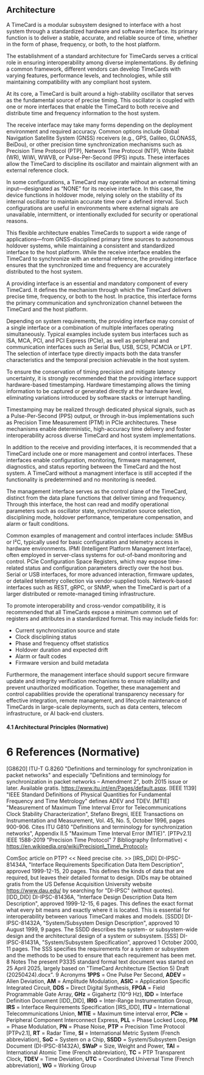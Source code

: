 ## Architecture

A TimeCard is a modular subsystem designed to interface with a host system through a standardized hardware and software interface. Its primary function is to deliver a stable, accurate, and reliable source of time, whether in the form of phase, frequency, or both, to the host platform.

The establishment of a standard architecture for TimeCards serves a critical role in ensuring interoperability among diverse implementations. By defining a common framework, different vendors can develop TimeCards with varying features, performance levels, and technologies, while still maintaining compatibility with any compliant host system.

At its core, a TimeCard is built around a high-stability oscillator that serves as the fundamental source of precise timing. This oscillator is coupled with one or more interfaces that enable the TimeCard to both receive and distribute time and frequency information to the host system.

The receive interface may take many forms depending on the deployment environment and required accuracy. Common options include Global Navigation Satellite System (GNSS) receivers (e.g., GPS, Galileo, GLONASS, BeiDou), or other precision time synchronization mechanisms such as Precision Time Protocol (PTP), Network Time Protocol (NTP), White Rabbit (WR), WiWi, WWVB, or Pulse-Per-Second (PPS) inputs. These interfaces allow the TimeCard to discipline its oscillator and maintain alignment with an external reference clock.

In some configurations, a TimeCard may operate without an external timing input—designated as “NONE” for its receive interface. In this case, the device functions in holdover mode, relying solely on the stability of its internal oscillator to maintain accurate time over a defined interval. Such configurations are useful in environments where external signals are unavailable, intermittent, or intentionally excluded for security or operational reasons.

This flexible architecture enables TimeCards to support a wide range of applications—from GNSS-disciplined primary time sources to autonomous holdover systems, while maintaining a consistent and standardized interface to the host platform. While the receive interface enables the TimeCard to synchronize with an external reference, the providing interface ensures that the synchronized time and frequency are accurately distributed to the host system.

A providing interface is an essential and mandatory component of every TimeCard. It defines the mechanism through which the TimeCard delivers precise time, frequency, or both to the host. In practice, this interface forms the primary communication and synchronization channel between the TimeCard and the host platform.

Depending on system requirements, the providing interface may consist of a single interface or a combination of multiple interfaces operating simultaneously. Typical examples include system bus interfaces such as ISA, MCA, PCI, and PCI Express (PCIe), as well as peripheral and communication interfaces such as Serial Bus, USB, SCSI, PCMCIA or LPT. The selection of interface type directly impacts both the data transfer characteristics and the temporal precision achievable in the host system.

To ensure the conservation of timing precision and mitigate latency uncertainty, it is strongly recommended that the providing interface support hardware-based timestamping. Hardware timestamping allows the timing information to be captured or generated directly at the hardware level, eliminating variations introduced by software stacks or interrupt handling.

Timestamping may be realized through dedicated physical signals, such as a Pulse-Per-Second (PPS) output, or through in-bus implementations such as Precision Time Measurement (PTM) in PCIe architectures. These mechanisms enable deterministic, high-accuracy time delivery and foster interoperability across diverse TimeCard and host system implementations.  

In addition to the receive and providing interfaces, it is recommended that a TimeCard include one or more management and control interfaces. These interfaces enable configuration, monitoring, firmware management, diagnostics, and status reporting between the TimeCard and the host system. A TimeCard without a managment interface is still accepted if the functionality is predetermined and no monitoring is needed. 

The management interface serves as the control plane of the TimeCard, distinct from the data plane functions that deliver timing and frequency. Through this interface, the host can read and modify operational parameters such as oscillator state, synchronization source selection, disciplining mode, holdover performance, temperature compensation, and alarm or fault conditions.

Common examples of management and control interfaces include: SMBus or I²C, typically used for basic configuration and telemetry access in hardware environments. IPMI (Intelligent Platform Management Interface), often employed in server-class systems for out-of-band monitoring and control. PCIe Configuration Space Registers, which may expose time-related status and configuration parameters directly over the host bus. Serial or USB interfaces, for more advanced interaction, firmware updates, or detailed telemetry collection via vendor-supplied tools. Network-based interfaces such as REST, gRPC, or SNMP, when the TimeCard is part of a larger distributed or remote-managed timing infrastructure.

To promote interoperability and cross-vendor compatibility, it is recommended that all TimeCards expose a minimum common set of registers and attributes in a standardized format. This may include fields for:

- Current synchronization source and state
- Clock disciplining status
- Phase and frequency offset statistics
- Holdover duration and expected drift
- Alarm or fault codes
- Firmware version and build metadata

Furthermore, the management interface should support secure firmware update and integrity verification mechanisms to ensure reliability and prevent unauthorized modification. Together, these management and control capabilities provide the operational transparency necessary for effective integration, remote management, and lifecycle maintenance of TimeCards in large-scale deployments, such as data centers, telecom infrastructure, or AI back-end clusters.

#### 4.1 Architectural Principles (Normative)



# 6 References (Normative)

[G8620] ITU-T G.8260 "Definitions and terminology for synchronization in packet networks"
and especially "Definitions and terminology for synchronization in packet networks –
Amendment 2", both 2015 issue or later. Available gratis.
<https://www.itu.int/en/Pages/default.aspx>.
[IEEE 1139] "IEEE Standard Definitions of Physical Quantities for Fundamental Frequency and
Time Metrology" defines ADEV and TDEV.
[MTIE] "Measurement of Maximum Time Interval Error for Telecommunications Clock
Stability Characterization", Stefano Bregni, IEEE Transactions on Instrumentation and
Measurement, Vol. 45, No. 5, October 1996, pages 900-906. Cites ITU G810 "Definitions and
terminology for synchronization networks", Appendix II.5 "Maximum Time Interval Error
(MTIE)".
[PTPv2.1] IEEE 1588-2019 "Precision Time Protocol"
7 Bibliography (Informative)
< https://en.wikipedia.org/wiki/Precision\_Time\_Protocol>

ComSoc article on PTP? << Need precise cite. >>
[IRS\_DID] DI-IPSC-81434A, "Interface Requirements Specification Data Item Description",
approved 1999-12-15, 20 pages. This defines the kinds of data that are required, but leaves their
detailed format to design. DIDs may be obtained gratis from the US Defense Acquisition
University website <https://www.dau.edu/> by searching for "DI-IPSC" (without quotes).
[IDD\_DID] DI-IPSC-81436A, "Interface Design Description Data Item Description",
approved 1999-12-15, 6 pages. This defines the exact format what every bit means and
exactly where it is located. This is essential for interoperability between various TimeCard
makes and models.
[SSDD] DI-IPSC-81432A, "System/Subsystem Design Description", approved 10 August 1999,
9 pages. The SSDD describes the system- or subsystem-wide design and the architectural design
of a system or subsystem.
[SSS] DI-IPSC-81431A, "System/Subsystem Specification", approved 1 October 2000,
11 pages. The SSS specifies the requirements for a system or subsystem and the methods to be
used to ensure that each requirement has been met.
8 Notes
The present P3335 standard formal text document was started on 25 April 2025, largely based on
"TimeCard Architecture (Section 5) Draft (20250424).docx".
9 Acronyms
**1PPS** = One Pulse Per Second, **ADEV** = Allen Deviation, **AM** = Amplitude Modulation, **ASIC**
= Application Specific Integrated Circuit, **DDS** = Direct Digital Synthesis, **FPGA** = Field
Programmable Gate Array, **GHz** = Gigahertz (10^9 Hz), **IDD** = Interface Definition Document
[IDD\_DID], **IRIG** = Inter-Range Instrumentation Group, **IRS** = Interface Requirements
Specification [IRS\_IDD], **ITU** = International Telecommunications Union, **MTIE** = Maximum
time interval error, **PCIe** = Peripheral Component Interconnect Express, **PLL** = Phase Locked
Loop, **PM** = Phase Modulation, **PN** = Phase Noise, **PTP** = Precision Time Protocol [PTPv2.1],
**RT** = Radar Time, **SI** = International Metric System (French abbreviation), **SoC** = System on a
Chip, **SSDD** = System/Subsystem Design Document (DI-IPSC-81432A), **SWaP** = Size, Weight
and Power, **TAI** = International Atomic Time (French abbreviation), **TC** = PTP Transparent
Clock, **TDEV** = Time Deviation, **UTC** = Coordinated Universal Time (French abbreviation),
**WG** = Working Group
